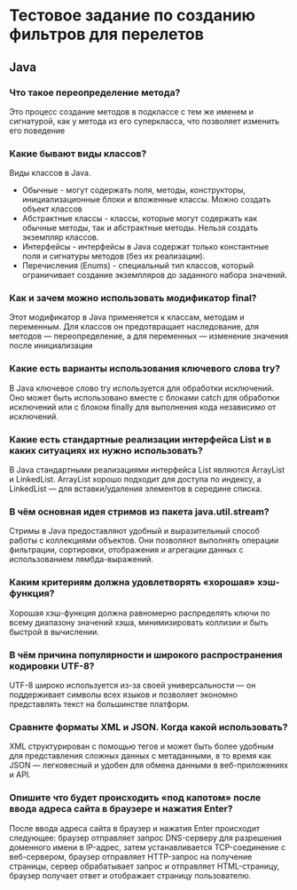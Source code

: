 # Тестовое задание по созданию фильтров для перелетов


## Java
### Что такое переопределение метода?	
Это процесс создание методов в подклассе с тем же именем и сигнатурой, как у метода из его суперкласса, что позволяет изменить его поведение

### Какие бывают виды классов?	
Виды классов в Java.
- Обычные - могут содержать поля, методы, конструкторы, инициализационные блоки и вложенные классы. Можно создать объект классов
- Абстрактные классы -  классы, которые могут содержать как обычные методы, так и абстрактные методы. Нельзя создать экземпляр классов.
- Интерфейсы - интерфейсы в Java содержат только константные поля и сигнатуры методов (без их реализации).
- Перечисления (Enums) - специальный тип классов, который ограничивает создание экземпляров до заданного набора значений.

### Как и зачем можно использовать модификатор final?	
Этот модификатор в Java применяется к классам, методам и переменным. Для классов он предотвращает наследование, для методов — переопределение, а для переменных — изменение значения после инициализации

### Какие есть варианты использования ключевого слова try?
В Java ключевое слово try используется для обработки исключений. Оно может быть использовано вместе с блоками catch для обработки исключений или с блоком finally для выполнения кода независимо от исключений.

### Какие есть стандартные реализации интерфейса List и в каких ситуациях их нужно использовать?	
В Java стандартными реализациями интерфейса List являются ArrayList и LinkedList. ArrayList хорошо подходит для доступа по индексу, а LinkedList — для вставки/удаления элементов в середине списка.

### В чём основная идея стримов из пакета java.util.stream?
Стримы в Java предоставляют удобный и выразительный способ работы с коллекциями объектов. Они позволяют выполнять операции фильтрации, сортировки, отображения и агрегации данных с использованием лямбда-выражений.

### Каким критериям должна удовлетворять «хорошая» хэш-функция?	
Хорошая хэш-функция должна равномерно распределять ключи по всему диапазону значений хэша, минимизировать коллизии и быть быстрой в вычислении.

### В чём причина популярности и широкого распространения кодировки UTF-8?	
UTF-8 широко используется из-за своей универсальности — он поддерживает символы всех языков и позволяет экономно представлять текст на большинстве платформ.

### Сравните форматы XML и JSON. Когда какой использовать?	
XML структурирован с помощью тегов и может быть более удобным для представления сложных данных с метаданными, в то время как JSON — легковесный и удобен для обмена данными в веб-приложениях и API.

### Опишите что будет происходить «под капотом» после ввода адреса сайта в браузере и нажатия Enter?
После ввода адреса сайта в браузер и нажатия Enter происходит следующее: браузер отправляет запрос DNS-серверу для разрешения доменного имени в IP-адрес, затем устанавливается TCP-соединение с веб-сервером, браузер отправляет HTTP-запрос на получение страницы, сервер обрабатывает запрос и отправляет HTML-страницу, браузер получает ответ и отображает страницу пользователю.
